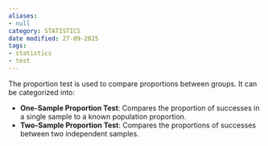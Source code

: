 ```yaml
---
aliases:
- null
category: STATISTICS
date modified: 27-09-2025
tags:
- statistics
- test
---
```

The proportion test is used to compare proportions between groups. It can be categorized into:
- **One-Sample Proportion Test**: Compares the proportion of successes in a single sample to a known population proportion.
- **Two-Sample Proportion Test**: Compares the proportions of successes between two independent samples.